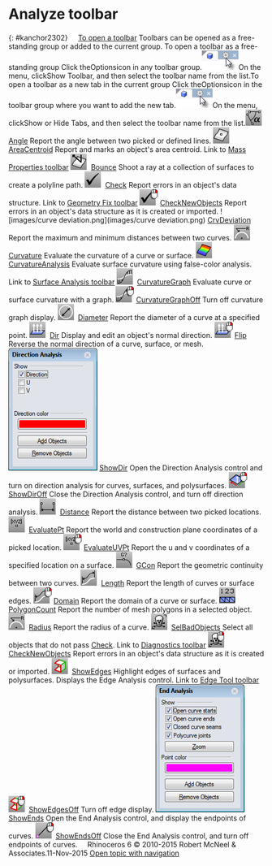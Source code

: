 ---
---


# Analyze toolbar
{: #kanchor2302}
 [![images/transparent.gif](images/transparent.gif)To open a toolbar](javascript:void(0);) Toolbars can be opened as a free-standing group or added to the current group.
To open a toolbar as a free-standing group
Click theOptionsicon in any toolbar group.![images/toolbar-howtoopen.png](images/toolbar-howtoopen.png)On the menu, clickShow Toolbar, and then select the toolbar name from the list.To open a toolbar as a new tab in the current group
Click theOptionsicon in the toolbar group where you want to add the new tab.![images/toolbar-howtoopen.png](images/toolbar-howtoopen.png)On the menu, clickShow or Hide Tabs, and then select the toolbar name from the list.![images/angle.png](images/angle.png) [Angle](angle.html) 
Report the angle between two picked or defined lines.
![images/areacentroid.png](images/areacentroid.png) [AreaCentroid](areacentroid.html) 
Report and marks an object's area centroid.
Link to [Mass Properties toolbar](mass-properties-toolbar.html) 
![images/bounce.png](images/bounce.png) [Bounce](bounce.html) 
Shoot a ray at a collection of surfaces to create a polyline path.
![images/check.png](images/check.png) [Check](check.html) 
Report errors in an object's data structure.
Link to [Geometry Fix toolbar](geometry-fix-toolbar.html) 
![images/checknewobjects.png](images/checknewobjects.png) [CheckNewObjects](check.html#checknewobjects) 
Report errors in an object's data structure as it is created or imported.
![images/curve deviation.png](images/curve deviation.png) [CrvDeviation](crvdeviation.html) 
Report the maximum and minimum distances between two curves.
![images/radius.png](images/radius.png) [Curvature](curvature.html) 
Evaluate the curvature of a curve or surface.
![images/curvatureanalysis.png](images/curvatureanalysis.png) [CurvatureAnalysis](curvatureanalysis.html) 
Evaluate surface curvature using false-color analysis.
Link to [Surface Analysis toolbar](surface-analysis-toolbar.html) 
![images/curvaturegraph.png](images/curvaturegraph.png) [CurvatureGraph](curvaturegraph.html) 
Evaluate curve or surface curvature with a graph.
![images/curvaturegraphoff.png](images/curvaturegraphoff.png) [CurvatureGraphOff](curvaturegraph.html#curvaturegraphoff) 
Turn off curvature graph display.
![images/diameter.png](images/diameter.png) [Diameter](diameter.html) 
Report the diameter of a curve at a specified point.
![images/direction.png](images/direction.png) [Dir](dir.html) 
Display and edit an object's normal direction.
![images/flip.png](images/flip.png) [Flip](flip.html) 
Reverse the normal direction of a curve, surface, or mesh.
![images/showdir.png](images/showdir.png) [ShowDir](dir.html#showdir) 
Open the Direction Analysis control and turn on direction analysis for curves, surfaces, and polysurfaces.
![images/showdiroff.png](images/showdiroff.png) [ShowDirOff](dir.html#showdiroff) 
Close the Direction Analysis control, and turn off direction analysis.
![images/distance.png](images/distance.png) [Distance](distance.html) 
Report the distance between two picked locations.
![images/evaluatept.png](images/evaluatept.png) [EvaluatePt](evaluatept.html) 
Report the world and construction plane coordinates of a picked location.
![images/evaluateuvpt.png](images/evaluateuvpt.png) [EvaluateUVPt](evaluateuvpt.html) 
Report the u and v&#160;coordinates of a specified location on a surface.
![images/gcon.png](images/gcon.png) [GCon](gcon.html) 
Report the geometric continuity between two curves.
![images/length.png](images/length.png) [Length](length.html) 
Report the length of curves or surface edges.
![images/domain.png](images/domain.png) [Domain](domain.html) 
Report the domain of a curve or surface.
![images/polygoncount.png](images/polygoncount.png) [PolygonCount](polygoncount.html) 
Report the number of mesh polygons in a selected object.
![images/radius.png](images/radius.png) [Radius](radius.html) 
Report the radius of a curve.
![images/selbadobjects.png](images/selbadobjects.png) [SelBadObjects](selection-commands.html#selbadobjects) 
Select all objects that do not pass [Check](check.html).
Link to [Diagnostics toolbar](diagnostics-toolbar.html) 
![images/checknewobjects-selbadobjects-rt.png](images/checknewobjects-selbadobjects-rt.png) [CheckNewObjects](check.html#checknewobjects) 
Report errors in an object's data structure as it is created or imported.
![images/showedges.png](images/showedges.png) [ShowEdges](showedges.html) 
Highlight edges of surfaces and polysurfaces. Displays the Edge Analysis control.
Link to [Edge Tool toolbar](edge-tools-toolbar.html) 
![images/showedgesoff.png](images/showedgesoff.png) [ShowEdgesOff](showedges.html#showedgesoff) 
Turn off edge display.
![images/showends.png](images/showends.png) [ShowEnds](showends.html) 
Open the End Analysis control, and display the endpoints of curves.
![images/showendsoff.png](images/showendsoff.png) [ShowEndsOff](showends.html#showends) 
Close the End Analysis control, and turn off endpoints of curves.
&#160;
&#160;
Rhinoceros 6 © 2010-2015 Robert McNeel &amp; Associates.11-Nov-2015
 [Open topic with navigation](analyze-toolbar.html) 

